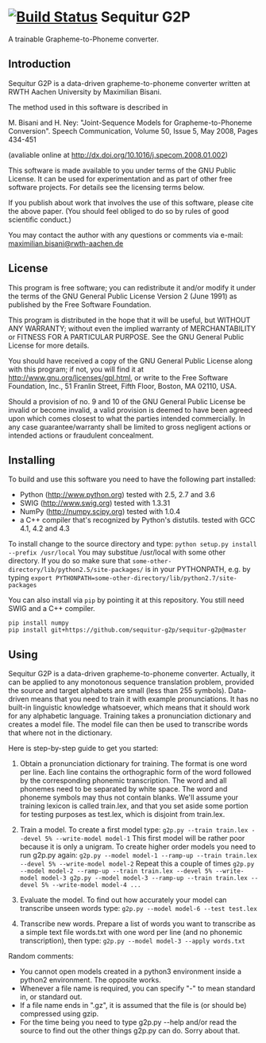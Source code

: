 [![Build Status](https://travis-ci.com/sequitur-g2p/sequitur-g2p.svg?branch=master)](https://travis-ci.com/sequitur-g2p/sequitur-g2p)
Sequitur G2P
============

A trainable Grapheme-to-Phoneme converter.

Introduction
------------

Sequitur G2P is a data-driven grapheme-to-phoneme converter written at
RWTH Aachen University by Maximilian Bisani.

The method used in this software is described in

  M. Bisani and H. Ney: "Joint-Sequence Models for Grapheme-to-Phoneme
  Conversion". Speech Communication, Volume 50, Issue 5, May 2008,
  Pages 434-451 

  (avaliable online at http://dx.doi.org/10.1016/j.specom.2008.01.002)

This software is made available to you under terms of the GNU Public
License. It can be used for experimentation and as part of other free
software projects. For details see the licensing terms below.

If you publish about work that involves the use of this software,
please cite the above paper. (You should feel obliged to do so by
rules of good scientific conduct.)

You may contact the author with any questions or comments via e-mail:
maximilian.bisani@rwth-aachen.de


License
-------

This program is free software; you can redistribute it and/or modify
it under the terms of the GNU General Public License Version 2 (June
1991) as published by the Free Software Foundation.
 
This program is distributed in the hope that it will be useful,
but WITHOUT ANY WARRANTY; without even the implied warranty of
MERCHANTABILITY or FITNESS FOR A PARTICULAR PURPOSE.  See the
GNU General Public License for more details.

You should have received a copy of the GNU General Public License
along with this program; if not, you will find it at
http://www.gnu.org/licenses/gpl.html, or write to the Free Software
Foundation, Inc., 51 Franlin Street, Fifth Floor, Boston, MA 02110,
USA.
 
Should a provision of no. 9 and 10 of the GNU General Public License
be invalid or become invalid, a valid provision is deemed to have been
agreed upon which comes closest to what the parties intended
commercially. In any case guarantee/warranty shall be limited to gross
negligent actions or intended actions or fraudulent concealment.


Installing
----------

To build and use this software you need to have the following part installed:
- Python (http://www.python.org)
  tested with 2.5, 2.7 and 3.6
- SWIG (http://www.swig.org)
  tested with 1.3.31
- NumPy (http://numpy.scipy.org)
  tested with 1.0.4
- a C++ compiler that's recognized by Python's distutils.
  tested with GCC 4.1, 4.2 and 4.3

To install change to the source directory and type:
    ```python setup.py install --prefix /usr/local```
You may substitue /usr/local with some other directory.  If you do so
make sure that `some-other-directory/lib/python2.5/site-packages/` is in
your PYTHONPATH, e.g. by typing
    ```export PYTHONPATH=some-other-directory/lib/python2.7/site-packages```

You can also install via `pip` by pointing it at this repository. You still
need SWIG and a C++ compiler.
```
pip install numpy
pip install git+https://github.com/sequitur-g2p/sequitur-g2p@master
```


Using
-----

Sequitur G2P is a data-driven grapheme-to-phoneme converter.
Actually, it can be applied to any monotonous sequence translation
problem, provided the source and target alphabets are small (less than
255 symbols).  Data-driven means that you need to train it with
example pronunciations.  It has no built-in linguistic knowledge
whatsoever, which means that it should work for any alphabetic
language.  Training takes a pronunciation dictionary and creates a
model file.  The model file can then be used to transcribe words that
where not in the dictionary.

Here is step-by-step guide to get you started:

1. Obtain a pronunciation dictionary for training.
   The format is one word per line.  Each line contains the
   orthographic form of the word followed by the corresponding
   phonemic transcription.  The word and all phonemes need to be
   separated by white space.  The word and phoneme symbols may thus
   not contain blanks.  We'll assume your training lexicon is called
   train.lex, and that you set aside some portion for testing purposes
   as test.lex, which is disjoint from train.lex.

2. Train a model.
   To create a first model type:
       ```g2p.py --train train.lex --devel 5% --write-model model-1```
   This first model will be rather poor because it is only a unigram.
   To create higher order models you need to run g2p.py again:
       ```g2p.py --model model-1 --ramp-up --train train.lex --devel 5% --write-model model-2```
   Repeat this a couple of times
       ```g2p.py --model model-2 --ramp-up --train train.lex --devel 5% --write-model model-3
       g2p.py --model model-3 --ramp-up --train train.lex --devel 5% --write-model model-4
       ...
       ```

3. Evaluate the model.
   To find out how accurately your model can transcribe unseen words type:
       ```g2p.py --model model-6 --test test.lex```

4. Transcribe new words.
   Prepare a list of words you want to transcribe as a simple text
   file words.txt with one word per line (and no phonemic
   transcription), then type:
       ```g2p.py --model model-3 --apply words.txt```


Random comments:
- You cannot open models created in a python3 environment inside a 
  python2 environment. The opposite works.
- Whenever a file name is required, you can specify "-" to mean
  standard in, or standard out.
- If a file name ends in ".gz", it is assumed that the file is (or
  should be) compressed using gzip.
- For the  time being you need to type g2p.py --help  and/or read the
  source to find out the other things g2p.py can do.  Sorry about that.
